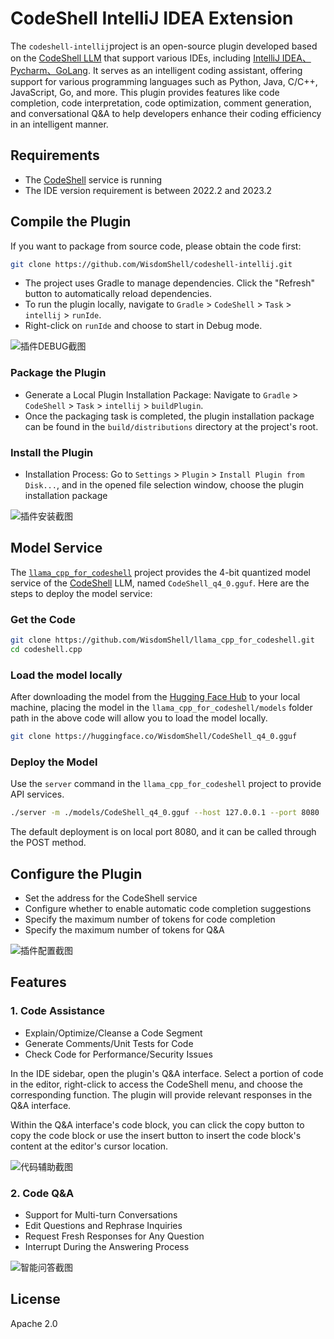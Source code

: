 # CodeShell IntelliJ IDEA Extension

The `codeshell-intellij`project is an open-source plugin developed based on the [CodeShell LLM](https://github.com/WisdomShell/codeshell) that support various IDEs, including [IntelliJ IDEA、Pycharm、GoLang](https://www.jetbrains.com/zh-cn/products/). It serves as an intelligent coding assistant, offering support for various programming languages such as Python, Java, C/C++, JavaScript, Go, and more. This plugin provides features like code completion, code interpretation, code optimization, comment generation, and conversational Q&A to help developers enhance their coding efficiency in an intelligent manner.

## Requirements

- The [CodeShell](https://github.com/WisdomShell/llama_cpp_for_codeshell) service is running
- The IDE version requirement is between 2022.2 and 2023.2

##  Compile the Plugin

If you want to package from source code, please obtain the code first:

```bash
git clone https://github.com/WisdomShell/codeshell-intellij.git
```

- The project uses Gradle to manage dependencies. Click the "Refresh" button to automatically reload dependencies.
- To run the plugin locally, navigate to `Gradle` > `CodeShell` > `Task` > `intellij` > `runIde`.
- Right-click on `runIde` and choose to start in Debug mode.


![插件DEBUG截图](https://resource.zsmarter.cn/appdata/codeshell-intellij/screenshots/debug-plugin.png)

### Package the Plugin

- Generate a Local Plugin Installation Package: Navigate to `Gradle` > `CodeShell` > `Task` > `intellij` > `buildPlugin`.
- Once the packaging task is completed, the plugin installation package can be found in the `build/distributions` directory at the project's root.

### Install the Plugin

- Installation Process: Go to `Settings` > `Plugin` > `Install Plugin from Disk...`, and in the opened file selection window, choose the plugin installation package

![插件安装截图](https://resource.zsmarter.cn/appdata/codeshell-intellij/screenshots/install-plugin-disk.png)

##  Model Service

The [`llama_cpp_for_codeshell`](https://github.com/WisdomShell/llama_cpp_for_codeshell) project provides the 4-bit quantized model service of the [CodeShell](https://github.com/WisdomShell/codeshell) LLM, named `CodeShell_q4_0.gguf`. Here are the steps to deploy the model service:

### Get the Code

```bash
git clone https://github.com/WisdomShell/llama_cpp_for_codeshell.git
cd codeshell.cpp
```

### Load the model locally

After downloading the model from the [Hugging Face Hub](https://huggingface.co/WisdomShell/codeshell.gguf) to your local machine, placing the model in the `llama_cpp_for_codeshell/models` folder path in the above code will allow you to load the model locally.

```bash
git clone https://huggingface.co/WisdomShell/CodeShell_q4_0.gguf
```

### Deploy the Model

Use the `server` command in the `llama_cpp_for_codeshell` project to provide API services.

```bash
./server -m ./models/CodeShell_q4_0.gguf --host 127.0.0.1 --port 8080
```

The default deployment is on local port 8080, and it can be called through the POST method.

##  Configure the Plugin

- Set the address for the CodeShell service
- Configure whether to enable automatic code completion suggestions
- Specify the maximum number of tokens for code completion
- Specify the maximum number of tokens for Q&A

![插件配置截图](https://resource.zsmarter.cn/appdata/codeshell-intellij/screenshots/code_config.png)

## Features

### 1. Code Assistance

- Explain/Optimize/Cleanse a Code Segment
- Generate Comments/Unit Tests for Code
- Check Code for Performance/Security Issues

In the IDE sidebar, open the plugin's Q&A interface. Select a portion of code in the editor, right-click to access the CodeShell menu, and choose the corresponding function. The plugin will provide relevant responses in the Q&A interface.

Within the Q&A interface's code block, you can click the copy button to copy the code block or use the insert button to insert the code block's content at the editor's cursor location.

![代码辅助截图](https://resource.zsmarter.cn/appdata/codeshell-intellij/screenshots/code_inte.png)

### 2. Code Q&A

- Support for Multi-turn Conversations
- Edit Questions and Rephrase Inquiries
- Request Fresh Responses for Any Question
- Interrupt During the Answering Process

![智能问答截图](https://resource.zsmarter.cn/appdata/codeshell-intellij/screenshots/code_chat.png)

## License
Apache 2.0
